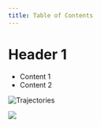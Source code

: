 ```yaml
---
title: Table of Contents
---
```

# Header 1

* Content 1
* Content 2

![Trajectories](/upload/nanome-gif-source.gif "Trajectories")







![](/upload/nanome-gif-downsized_large.gif)
